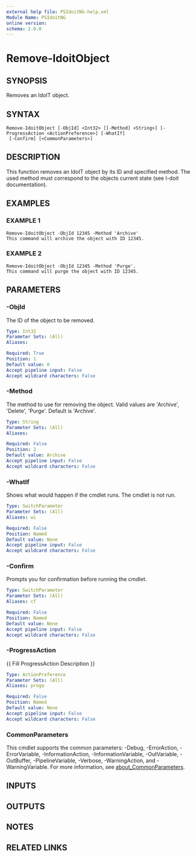 ```yaml
---
external help file: PSIdoitNG-help.xml
Module Name: PSIdoitNG
online version:
schema: 2.0.0
---
```


# Remove-IdoitObject

## SYNOPSIS
Removes an IdoIT object.

## SYNTAX

```
Remove-IdoitObject [-ObjId] <Int32> [[-Method] <String>] [-ProgressAction <ActionPreference>] [-WhatIf]
 [-Confirm] [<CommonParameters>]
```

## DESCRIPTION
This function removes an IdoIT object by its ID and specified method.
The used method must correspond to the objects current state (see I-doit documentation).

## EXAMPLES

### EXAMPLE 1
```
Remove-IdoitObject -ObjId 12345 -Method 'Archive'
This command will archive the object with ID 12345.
```

### EXAMPLE 2
```
Remove-IdoitObject -ObjId 12345 -Method 'Purge'.
This command will purge the object with ID 12345.
```

## PARAMETERS

### -ObjId
The ID of the object to be removed.

```yaml
Type: Int32
Parameter Sets: (All)
Aliases:

Required: True
Position: 1
Default value: 0
Accept pipeline input: False
Accept wildcard characters: False
```

### -Method
The method to use for removing the object.
Valid values are 'Archive', 'Delete', 'Purge'.
Default is 'Archive'.

```yaml
Type: String
Parameter Sets: (All)
Aliases:

Required: False
Position: 2
Default value: Archive
Accept pipeline input: False
Accept wildcard characters: False
```

### -WhatIf
Shows what would happen if the cmdlet runs.
The cmdlet is not run.

```yaml
Type: SwitchParameter
Parameter Sets: (All)
Aliases: wi

Required: False
Position: Named
Default value: None
Accept pipeline input: False
Accept wildcard characters: False
```

### -Confirm
Prompts you for confirmation before running the cmdlet.

```yaml
Type: SwitchParameter
Parameter Sets: (All)
Aliases: cf

Required: False
Position: Named
Default value: None
Accept pipeline input: False
Accept wildcard characters: False
```

### -ProgressAction
{{ Fill ProgressAction Description }}

```yaml
Type: ActionPreference
Parameter Sets: (All)
Aliases: proga

Required: False
Position: Named
Default value: None
Accept pipeline input: False
Accept wildcard characters: False
```

### CommonParameters
This cmdlet supports the common parameters: -Debug, -ErrorAction, -ErrorVariable, -InformationAction, -InformationVariable, -OutVariable, -OutBuffer, -PipelineVariable, -Verbose, -WarningAction, and -WarningVariable. For more information, see [about_CommonParameters](http://go.microsoft.com/fwlink/?LinkID=113216).

## INPUTS

## OUTPUTS

## NOTES

## RELATED LINKS
